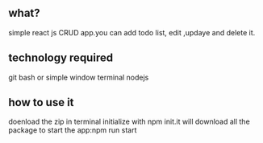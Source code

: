 ## what?
simple react js CRUD app.you can add todo list, edit ,updaye and delete it.

## technology required
git bash or simple window terminal
nodejs

## how to use it
doenload the zip
in terminal initialize with npm init.it will download all the package
to start the app:npm run start